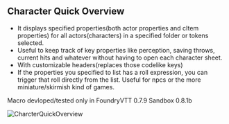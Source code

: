## Character Quick Overview
- It displays specified properties(both actor properties and cItem properties) for all actors(characters) in a specified folder or tokens selected. 
- Useful to keep track of key properties like perception, saving throws, current hits and whatever without having to open each character sheet.
- With customizable headers(replaces those codelike keys)
- If the properties you specified to list has a roll expression, you can trigger that roll directly from the list. Useful for npcs or the more miniature/skirmish kind of games.

Macro devloped/tested only in
FoundryVTT 0.7.9
Sandbox  0.8.1b

![CharcterQuickOverview](https://user-images.githubusercontent.com/81265884/112221893-4cccc200-8c28-11eb-83e8-bee480145083.gif)
